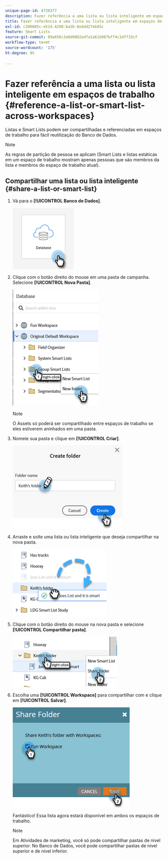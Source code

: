 ```yaml
---
unique-page-id: 4720377
description: Fazer referência a uma lista ou lista inteligente em espaços de trabalho - Documentação do Marketo - Documentação do produto
title: Fazer referência a uma lista ou lista inteligente em espaços de trabalho
exl-id: c390685c-e51d-4298-ba3b-8e4dd27eb85c
feature: Smart Lists
source-git-commit: 09a656c3a0d0002edfa1a61b987bff4c1dff33cf
workflow-type: tm+mt
source-wordcount: '175'
ht-degree: 9%

---
```


# Fazer referência a uma lista ou lista inteligente em espaços de trabalho {#reference-a-list-or-smart-list-across-workspaces}

Listas e Smart Lists podem ser compartilhadas e referenciadas em espaços de trabalho para fácil reutilização do Banco de Dados.

>[!NOTE]
>
>As regras de partição de pessoa se aplicam (Smart Lists e listas estáticas em um espaço de trabalho mostram apenas pessoas que são membros da lista _e_ membros do espaço de trabalho atual).

## Compartilhar uma lista ou lista inteligente {#share-a-list-or-smart-list}

1. Vá para o **[!UICONTROL Banco de Dados]**.

   ![](assets/reference-a-list-or-smart-list-across-workspaces-1.png)

1. Clique com o botão direito do mouse em uma pasta de campanha. Selecione **[!UICONTROL Nova Pasta]**.

   ![](assets/reference-a-list-or-smart-list-across-workspaces-2.png)

   >[!NOTE]
   >
   >O Assets só poderá ser compartilhado entre espaços de trabalho se eles estiverem aninhados em uma pasta.

1. Nomeie sua pasta e clique em **[!UICONTROL Criar]**.

   ![](assets/reference-a-list-or-smart-list-across-workspaces-3.png)

1. Arraste e solte uma lista ou lista inteligente que deseja compartilhar na nova pasta.

   ![](assets/reference-a-list-or-smart-list-across-workspaces-4.png)

1. Clique com o botão direito do mouse na nova pasta e selecione **[!UICONTROL Compartilhar pasta]**.

   ![](assets/reference-a-list-or-smart-list-across-workspaces-5.png)

1. Escolha uma **[!UICONTROL Workspace]** para compartilhar com e clique em **[!UICONTROL Salvar]**.

   ![](assets/reference-a-list-or-smart-list-across-workspaces-6.png)

   Fantástico! Essa lista agora estará disponível em ambos os espaços de trabalho.

   >[!NOTE]
   >
   >Em Atividades de marketing, você só pode compartilhar pastas de nível superior. No Banco de Dados, você pode compartilhar pastas de nível superior e de nível inferior.
